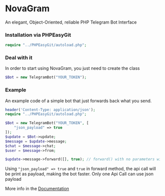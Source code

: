 # NovaGram
An elegant, Object-Oriented, reliable PHP Telegram Bot Interface

### Installation via PHPEasyGit
```php
require "../PHPEasyGit/autoload.php";
```

### Deal with it
In order to start using NovaGram, you just need to create the class
```php
$Bot = new TelegramBot("YOUR_TOKEN");
```

### Example
An example code of a simple bot that just forwards back what you send.

```php
header('Content-Type: application/json');
require "../PHPEasyGit/autoload.php";

$Bot = new TelegramBot("YOUR_TOKEN", [
    "json_payload" => true
]);
$update = $Bot->update;
$message = $update->message;
$chat = $message->chat;
$user = $message->from;

$update->message->forward([], true); // forward() with no parameters will forward the Message back to the sender
```

Using `"json_payload" => true` and `true` in forward method, the api call will be print as payload, making the bot faster. Only one Api Call can use json payload

More info in the [Documentation](https://github.com/skrtdev/NovaGram/blob/master/docs.md)
